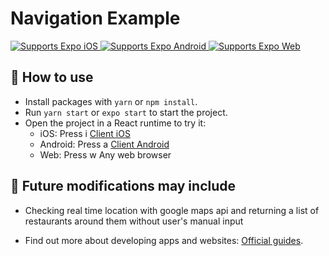 # Navigation Example

<p>
  <!-- iOS -->
  <a href="https://itunes.apple.com/app/apple-store/id982107779">
    <img alt="Supports Expo iOS" longdesc="Supports Expo iOS" src="https://img.shields.io/badge/iOS-4630EB.svg?style=flat-square&logo=APPLE&labelColor=999999&logoColor=fff" />
  </a>
  <!-- Android -->
  <a href="https://play.google.com/store/apps/details?id=host.exp.exponent&referrer=blankexample">
    <img alt="Supports Expo Android" longdesc="Supports Expo Android" src="https://img.shields.io/badge/Android-4630EB.svg?style=flat-square&logo=ANDROID&labelColor=A4C639&logoColor=fff" />
  </a>
  <!-- Web -->
  <a href="https://docs.expo.dev/workflow/web/">
    <img alt="Supports Expo Web" longdesc="Supports Expo Web" src="https://img.shields.io/badge/web-4630EB.svg?style=flat-square&logo=GOOGLE-CHROME&labelColor=4285F4&logoColor=fff" />
  </a>
</p>

## 🚀 How to use

- Install packages with `yarn` or `npm install`.
- Run `yarn start` or `expo start` to start the project.
- Open the project in a React runtime to try it:
  - iOS: Press i [Client iOS](https://itunes.apple.com/app/apple-store/id982107779)
  - Android: Press a [Client Android](https://play.google.com/store/apps/details?id=host.exp.exponent&referrer=blankexample)
  - Web: Press w Any web browser

## 🚀 Future modifications may include

- Checking real time location with google maps api and returning a list of restaurants around them without user's manual input

- Find out more about developing apps and websites: [Official guides](https://docs.expo.dev/guides/).
